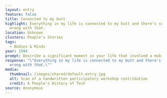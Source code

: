 ```yaml
---
layout: entry
feature: false
title: Connected to my butt
highlight: Everything in my life is connected to my butt and there's something
  wrong with that.
location: Unknown
clusters: People's Stories
tags:
  - Bodies & Minds
year: 1994
prompt: Describe a significant moment in your life that involved a mobile phone.
response: "\"Everything in my life is connected to my butt and there's something
  wrong with that.\""
media:
  thumbnail: /images/shared/default-entry.jpg
  alt: Scan of a handwritten participatory workshop contribution
  credit: A People's History of Tech
source: Anonymous
---
```

